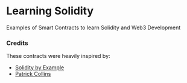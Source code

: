 # Learning Solidity
Examples of Smart Contracts to learn Solidity and Web3 Development

### Credits
These contracts were heavily inspired by:
- [Solidity by Example](https://solidity-by-example.org/)
- [Patrick Collins](https://github.com/PatrickAlphaC)
